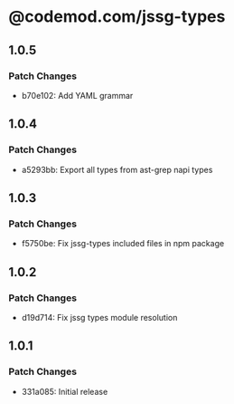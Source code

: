 # @codemod.com/jssg-types

## 1.0.5

### Patch Changes

- b70e102: Add YAML grammar

## 1.0.4

### Patch Changes

- a5293bb: Export all types from ast-grep napi types

## 1.0.3

### Patch Changes

- f5750be: Fix jssg-types included files in npm package

## 1.0.2

### Patch Changes

- d19d714: Fix jssg types module resolution

## 1.0.1

### Patch Changes

- 331a085: Initial release
